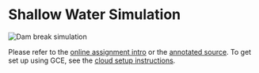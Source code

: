 # Shallow Water Simulation

![Dam break simulation](https://github.com/cornell-cs5220-f17/water-cuda/blob/master/img/dam_break.gif)

Please refer to the [online assignment intro][intro] or the
[annotated source][annotated].  To get set up using GCE,
see the [cloud setup instructions][gcp].

[intro]: https://github.com/cornell-cs5220-f17/water-cuda/blob/master/doc/intro.md
[annotated]: https://github.com/cornell-cs5220-f17/water-cuda/blob/master/doc/shallow-c.pdf
[gcp]: https://github.com/cornell-cs5220-f17/water-cuda/blob/master/doc/cloud.md
